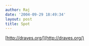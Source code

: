 ```yaml
---
author: Raj
date: '2004-09-29 18:49:34'
layout: post
title: Spot
---
```


[http://draves.org/](http://draves.org/)
